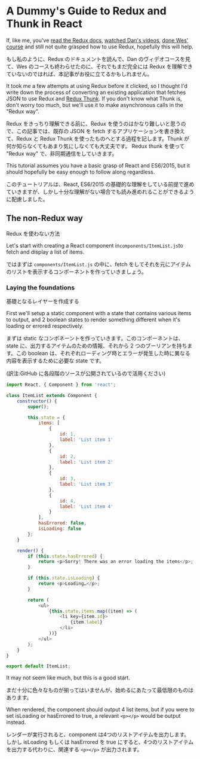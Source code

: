 # A Dummy's Guide to Redux and Thunk in React

If, like me, you've [read the Redux docs](https://redux.js.org/), [watched Dan's videos](https://egghead.io/courses/getting-started-with-redux), [done Wes' course](https://www.learnredux.com/) and still not quite grasped how to use Redux, hopefully this will help.

もし私のように、Redux のドキュメントを読んで、Dan のヴィデオコースを見て、Wes のコースも終わらせたのに、それでもまだ完全には Redux を理解できていないのではれば、本記事がお役に立てるかもしれません。

It took me a few attempts at using Redux before it clicked, so I thought I'd write down the process of converting an existing application that fetches JSON to use Redux and [Redux Thunk](https://github.com/gaearon/redux-thunk). If you don't know what Thunk is, don't worry too much, but we'll use it to make asynchronous calls in the "Redux way".

Redux をきっちり理解できる前に、Redux を使うのはかなり難しいと思うので、この記事では、既存の JSON を fetch するアプリケーションを書き換えて、Redux と Redux Thunk を使ったものへとする過程を記します。Thunk が何か知らなくてもあまり気にしなくても大丈夫です。 Redux thunk を使って "Redux way" で、非同期通信をしていきます。

This tutorial assumes you have a basic grasp of React and ES6/2015, but it should hopefully be easy enough to follow along regardless.

このチュートリアルは、React, ES6/2015 の基礎的な理解をしている前提で進めていきますが、しかし十分な理解がない場合でも読み進めれることができるように配慮しました。

## The non-Redux way

Redux を使わない方法

Let's start with creating a React component in`components/ItemList.js`to fetch and display a list of items.

ではまずは `components/ItemList.js` の中に、fetch をしてそれを元にアイテムのリストを表示するコンポーネントを作っていきましょう。

### Laying the foundations
基礎となるレイヤーを作成する

First we'll setup a static component with a state that contains various items to output, and 2 boolean states to render something different when it's loading or errored respectively.

まずは static なコンポネーントを作っていきます。このコンポーネントは、state に、出力するアイテムのための情報、それから 2 つのブーリアンを持ちます。この boolean は、それぞれローディング時とエラーが発生した時に異なる内容を表示するために必要な state です。

(訳注:GitHub に各段階のソースが公開されているので活用ください)

```js
import React, { Component } from 'react';

class ItemList extends Component {
    constructor() {
        super();

        this.state = {
            items: [
                {
                    id: 1,
                    label: 'List item 1'
                },
                {
                    id: 2,
                    label: 'List item 2'
                },
                {
                    id: 3,
                    label: 'List item 3'
                },
                {
                    id: 4,
                    label: 'List item 4'
                }
            ],
            hasErrored: false,
            isLoading: false
        };
    }

    render() {
        if (this.state.hasErrored) {
            return <p>Sorry! There was an error loading the items</p>;
        }

        if (this.state.isLoading) {
            return <p>Loading…</p>;
        }

        return (
            <ul>
                {this.state.items.map((item) => (
                    <li key={item.id}>
                        {item.label}
                    </li>
                ))}
            </ul>
        );
    }
}

export default ItemList;
```

It may not seem like much, but this is a good start.

まだ十分に色々なものが揃ってはいませんが、始めるにあたって最低限のものはあります。

When rendered, the component should output 4 list items, but if you were to set isLoading or hasErrored to true, a relevant `<p></p>` would be output instead.

レンダーが実行されると、component は4つのリストアイテムを出力します。しかし isLoading もしくは hasErrored を true にすると、4つのリストアイテムを出力する代わりに、関連する `<p></p>` が出力されます。 



